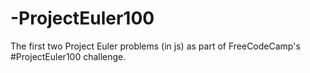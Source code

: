 # -ProjectEuler100
The first two Project Euler problems (in js) as part of FreeCodeCamp's #ProjectEuler100 challenge.
